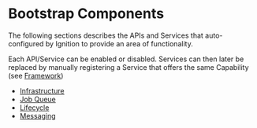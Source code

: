 # Bootstrap Components

The following sections describes the APIs and Services that auto-configured by Ignition to provide an area of functionality.

Each API/Service can be enabled or disabled. Services can then later be replaced by manually registering a Service that offers the same Capability (see [Framework](../service-and-capabilities.md))

* [Infrastructure](./infrastructure.md)
* [Job Queue](./job_queue.md)
* [Lifecycle](./lifecycle.md)
* [Messaging](./messaging.md)